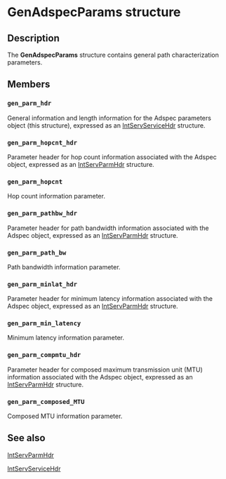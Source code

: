 # GenAdspecParams structure

## Description

The
**GenAdspecParams** structure contains general path characterization parameters.

## Members

### `gen_parm_hdr`

General information and length information for the Adspec parameters object (this structure), expressed as an [IntServServiceHdr](https://learn.microsoft.com/previous-versions/windows/desktop/api/lpmapi/ns-lpmapi-intservservicehdr) structure.

### `gen_parm_hopcnt_hdr`

Parameter header for hop count information associated with the Adspec object, expressed as an [IntServParmHdr](https://learn.microsoft.com/previous-versions/windows/desktop/api/lpmapi/ns-lpmapi-intservparmhdr) structure.

### `gen_parm_hopcnt`

Hop count information parameter.

### `gen_parm_pathbw_hdr`

Parameter header for path bandwidth information associated with the Adspec object, expressed as an [IntServParmHdr](https://learn.microsoft.com/previous-versions/windows/desktop/api/lpmapi/ns-lpmapi-intservparmhdr) structure.

### `gen_parm_path_bw`

Path bandwidth information parameter.

### `gen_parm_minlat_hdr`

Parameter header for minimum latency information associated with the Adspec object, expressed as an [IntServParmHdr](https://learn.microsoft.com/previous-versions/windows/desktop/api/lpmapi/ns-lpmapi-intservparmhdr) structure.

### `gen_parm_min_latency`

Minimum latency information parameter.

### `gen_parm_compmtu_hdr`

Parameter header for composed maximum transmission unit (MTU) information associated with the Adspec object, expressed as an [IntServParmHdr](https://learn.microsoft.com/previous-versions/windows/desktop/api/lpmapi/ns-lpmapi-intservparmhdr) structure.

### `gen_parm_composed_MTU`

Composed MTU information parameter.

## See also

[IntServParmHdr](https://learn.microsoft.com/previous-versions/windows/desktop/api/lpmapi/ns-lpmapi-intservparmhdr)

[IntServServiceHdr](https://learn.microsoft.com/previous-versions/windows/desktop/api/lpmapi/ns-lpmapi-intservservicehdr)